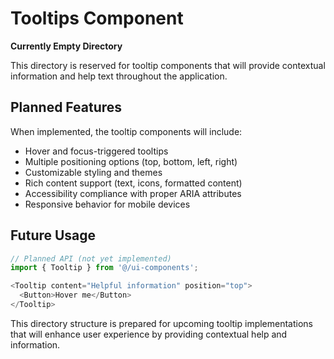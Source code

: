 # Tooltips Component

**Currently Empty Directory**

This directory is reserved for tooltip components that will provide contextual information and help text throughout the application.

## Planned Features

When implemented, the tooltip components will include:
- Hover and focus-triggered tooltips
- Multiple positioning options (top, bottom, left, right)
- Customizable styling and themes
- Rich content support (text, icons, formatted content)
- Accessibility compliance with proper ARIA attributes
- Responsive behavior for mobile devices

## Future Usage

```typescript
// Planned API (not yet implemented)
import { Tooltip } from '@/ui-components';

<Tooltip content="Helpful information" position="top">
  <Button>Hover me</Button>
</Tooltip>
```

This directory structure is prepared for upcoming tooltip implementations that will enhance user experience by providing contextual help and information. 